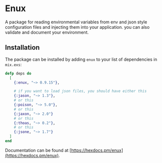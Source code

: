 # Enux

A package for reading environmental variables from env and json style configuration files and injecting them into your application.
you can also validate and document your environment.

## Installation

The package can be installed by adding `enux` to your list of dependencies in `mix.exs`:

```elixir
defp deps do
  [
    {:enux, "~> 0.9.15"},

    # if you want to load json files, you should have either this
    {:jason, "~> 1.3"},
    # or this
    {:poison, "~> 5.0"},
    # or this
    {:jaxon, "~> 2.0"}
    # or this
    {:thoas, "~> 0.2"},
    # or this
    {:jsone, "~> 1.7"}
  ]
end
```

Documentation can be found at [https://hexdocs.pm/enux](https://hexdocs.pm/enux).
